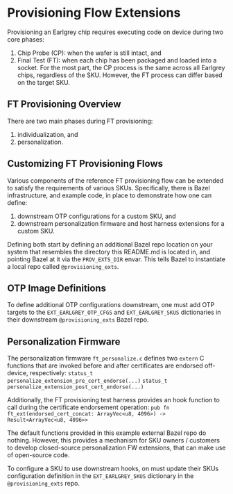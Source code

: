 # Provisioning Flow Extensions

Provisioning an Earlgrey chip requires executing code on device during two core
phases:
1. Chip Probe (CP): when the wafer is still intact, and
2. Final Test (FT): when each chip has been packaged and loaded into a socket.
For the most part, the CP process is the same across all Earlgrey chips,
regardless of the SKU. However, the FT process can differ based on the target
SKU.

## FT Provisioning Overview

There are two main phases during FT provisioning:
1. individualization, and
2. personalization.

## Customizing FT Provisioning Flows

Various components of the reference FT provisioning flow can be extended to
satisfy the requirements of various SKUs. Specifically, there is Bazel
infrastructure, and example code, in place to demonstrate how one can define:
1. downstream OTP configurations for a custom SKU, and
2. downstream personalization firmware and host harness extensions for a custom SKU.

Defining both start by defining an additional Bazel repo location on your system
that resembles the directory this README.md is located in, and pointing Bazel
at it via the `PROV_EXTS_DIR` envar. This tells Bazel to instantiate a local
repo called `@provisioning_exts`.

## OTP Image Definitions

To define additional OTP configurations downstream, one must add OTP targets
to the `EXT_EARLGREY_OTP_CFGS` and `EXT_EARLGREY_SKUS` dictionaries in their
downstream `@provisioning_exts` Bazel repo.

## Personalization Firmware

The personalization firmware `ft_personalize.c` defines two `extern` C functions
that are invoked before and after certificates are endorsed off-device,
respectively:
`status_t personalize_extension_pre_cert_endorse(...)`
`status_t personalize_extension_post_cert_endorse(...)`

Additionally, the FT provisioning test harness provides an hook function to call
during the certificate endorsement operation:
`pub fn ft_ext(endorsed_cert_concat: ArrayVec<u8, 4096>) -> Result<ArrayVec<u8, 4096>>`

The default functions provided in this example external Bazel repo do nothing.
However, this provides a mechanism for SKU owners / customers to develop
closed-source personalization FW extensions, that can make use of open-source
code.

To configure a SKU to use downstream hooks, on must update their SKUs
configuration definition in the `EXT_EARLGREY_SKUS` dictionary in the
`@provisioning_exts` repo.
